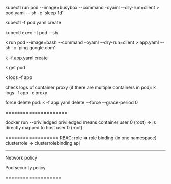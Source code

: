 kubectl run pod --image=busybox --command -oyaml --dry-run=client > pod.yaml -- sh -c 'sleep 1d'

kubectl -f pod.yaml create

kubectl exec -it pod --sh


k run pod --image=bash --command -oyaml --dry-run=client > app.yaml -- sh -c 'ping google.com'

k -f app.yaml create

k get pod

k logs -f app


check logs of container proxy (if there are multiple containers in pod):
k logs -f app -c proxy


force delete pod:
k -f app.yaml delete --force --grace-period 0


=====================

docker run --priviledged
priviledged means container user 0 (root) => is directly mapped to host user 0 (root)


==================
RBAC:
role => role binding   (in one namespace)
clusterrole => clusterrolebinding
  api
  
-----

Network policy

Pod security policy

===================

